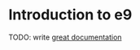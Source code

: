 # Introduction to e9

TODO: write [great documentation](http://jacobian.org/writing/what-to-write/)

